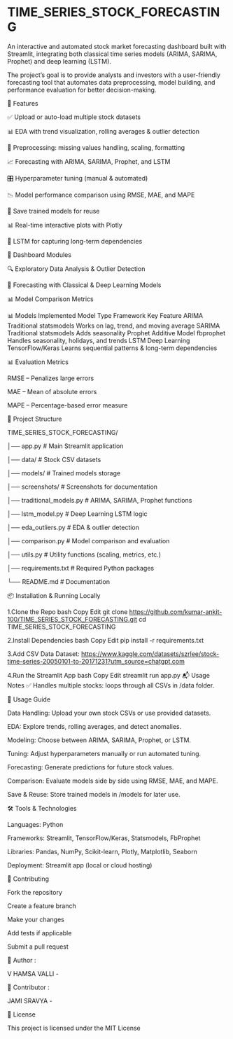 # TIME_SERIES_STOCK_FORECASTING

An interactive and automated stock market forecasting dashboard built with Streamlit, integrating both classical time series models (ARIMA, SARIMA, Prophet) and deep learning (LSTM).

The project’s goal is to provide analysts and investors with a user-friendly forecasting tool that automates data preprocessing, model building, and performance evaluation for better decision-making.

🚀 Features

✅ Upload or auto-load multiple stock datasets

📊 EDA with trend visualization, rolling averages & outlier detection

🧹 Preprocessing: missing values handling, scaling, formatting

📈 Forecasting with ARIMA, SARIMA, Prophet, and LSTM

🎛️ Hyperparameter tuning (manual & automated)

📉 Model performance comparison using RMSE, MAE, and MAPE

💾 Save trained models for reuse

📊 Real-time interactive plots with Plotly

🧠 LSTM for capturing long-term dependencies

🧭 Dashboard Modules

🔍 Exploratory Data Analysis & Outlier Detection

🤖 Forecasting with Classical & Deep Learning Models

📊 Model Comparison Metrics

📊 Models Implemented
Model	Type	Framework	Key Feature
ARIMA	Traditional	statsmodels	Works on lag, trend, and moving average
SARIMA	Traditional	statsmodels	Adds seasonality
Prophet	Additive Model	fbprophet	Handles seasonality, holidays, and trends
LSTM	Deep Learning	TensorFlow/Keras	Learns sequential patterns & long-term dependencies

📊 Evaluation Metrics

RMSE – Penalizes large errors

MAE – Mean of absolute errors

MAPE – Percentage-based error measure

📁 Project Structure
<br>

TIME_SERIES_STOCK_FORECASTING/

│── app.py                # Main Streamlit application

│── data/                 # Stock CSV datasets

│── models/               # Trained models storage

│── screenshots/          # Screenshots for documentation

│── traditional_models.py # ARIMA, SARIMA, Prophet functions

│── lstm_model.py         # Deep Learning LSTM logic

│── eda_outliers.py       # EDA & outlier detection

│── comparison.py         # Model comparison and evaluation

│── utils.py              # Utility functions (scaling, metrics, etc.)

│── requirements.txt      # Required Python packages

└── README.md             # Documentation

📦 Installation & Running Locally

1.Clone the Repo bash Copy Edit git clone https://github.com/kumar-ankit-100/TIME_SERIES_STOCK_FORECASTING.git cd TIME_SERIES_STOCK_FORECASTING

2.Install Dependencies bash Copy Edit pip install -r requirements.txt

3.Add CSV Data Dataset: https://www.kaggle.com/datasets/szrlee/stock-time-series-20050101-to-20171231?utm_source=chatgpt.com

4.Run the Streamlit App bash Copy Edit streamlit run app.py 📬 Usage Notes ✅ Handles multiple stocks: loops through all CSVs in /data folder.

📌 Usage Guide

Data Handling: Upload your own stock CSVs or use provided datasets.

EDA: Explore trends, rolling averages, and detect anomalies.

Modeling: Choose between ARIMA, SARIMA, Prophet, or LSTM.

Tuning: Adjust hyperparameters manually or run automated tuning.

Forecasting: Generate predictions for future stock values.

Comparison: Evaluate models side by side using RMSE, MAE, and MAPE.

Save & Reuse: Store trained models in /models for later use.

🛠 Tools & Technologies

Languages: Python

Frameworks: Streamlit, TensorFlow/Keras, Statsmodels, FbProphet

Libraries: Pandas, NumPy, Scikit-learn, Plotly, Matplotlib, Seaborn

Deployment: Streamlit app (local or cloud hosting)

🤝 Contributing

Fork the repository

Create a feature branch

Make your changes

Add tests if applicable

Submit a pull request

👤 Author : 

V HAMSA VALLI - 

👥 Contributor :

JAMI SRAVYA - 

📄 License

This project is licensed under the MIT License


